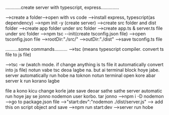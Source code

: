 ............create server with typescript, express..............

-->create a folder-->open with vs code
-->install express, typescript(as dependency)
-->npm init -y (create server)
-->create src folder and dist folder
-->create app folder under src folder
-->create app.ts & server.ts file under src folder
-->npm tsc --init(create tsconfig.json file)
-->open tsconfig.json file
-->rootDir:"./src/"
-->outDir:"./dist"
-->save tsconfig.ts file

..........some commands..........
-->tsc (means typescript compiler. convert ts file to js file)

-->tsc -w (watch mode. if change anything is ts file it automatically convert into js file)
notun vabe tsc deoa lagbe na.
but ai terminal block hoye jabe. server automatically run hobe na
toknon notun terminal open kore abar server k run korano lagbe

file a kono kicu change korle jate save deoar sathe sathe server automatic run hoye
jay se jonno nodemon user korbo. tar jonno
-->npm i -D nodemon
-->go to package.json file
-->"start:dev":"nodemon ./dist/server.js" --> add this on script object and save
-->npm run start:dev -->server run hobe
